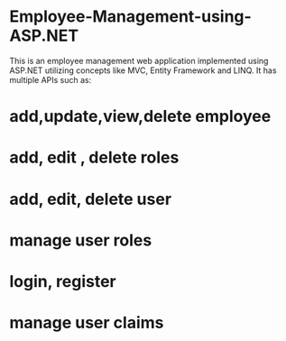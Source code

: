 # Employee-Management-using-ASP.NET

This is an employee management web application implemented using ASP.NET utilizing concepts like MVC, Entity Framework and LINQ.
It has multiple APIs such as:
# add,update,view,delete employee
# add, edit , delete roles
# add, edit, delete user
# manage user roles
# login, register
#  manage user claims


